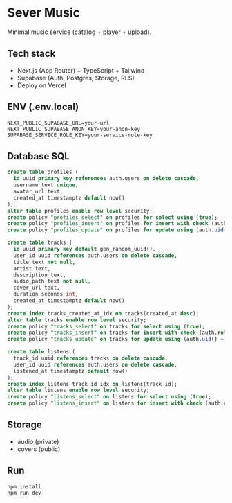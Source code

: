 # Sever Music

Minimal music service (catalog + player + upload).

## Tech stack
- Next.js (App Router) + TypeScript + Tailwind
- Supabase (Auth, Postgres, Storage, RLS)
- Deploy on Vercel

## ENV (.env.local)
```
NEXT_PUBLIC_SUPABASE_URL=your-url
NEXT_PUBLIC_SUPABASE_ANON_KEY=your-anon-key
SUPABASE_SERVICE_ROLE_KEY=your-service-role-key
```

## Database SQL
```sql
create table profiles (
  id uuid primary key references auth.users on delete cascade,
  username text unique,
  avatar_url text,
  created_at timestamptz default now()
);
alter table profiles enable row level security;
create policy "profiles_select" on profiles for select using (true);
create policy "profiles_insert" on profiles for insert with check (auth.uid() = id);
create policy "profiles_update" on profiles for update using (auth.uid() = id);

create table tracks (
  id uuid primary key default gen_random_uuid(),
  user_id uuid references auth.users on delete cascade,
  title text not null,
  artist text,
  description text,
  audio_path text not null,
  cover_url text,
  duration_seconds int,
  created_at timestamptz default now()
);
create index tracks_created_at_idx on tracks(created_at desc);
alter table tracks enable row level security;
create policy "tracks_select" on tracks for select using (true);
create policy "tracks_insert" on tracks for insert with check (auth.role() = 'authenticated');
create policy "tracks_update" on tracks for update using (auth.uid() = user_id);

create table listens (
  track_id uuid references tracks on delete cascade,
  user_id uuid references auth.users on delete cascade,
  listened_at timestamptz default now()
);
create index listens_track_id_idx on listens(track_id);
alter table listens enable row level security;
create policy "listens_select" on listens for select using (true);
create policy "listens_insert" on listens for insert with check (auth.role() = 'authenticated');
```

## Storage
- audio (private)
- covers (public)

## Run
```
npm install
npm run dev
```
